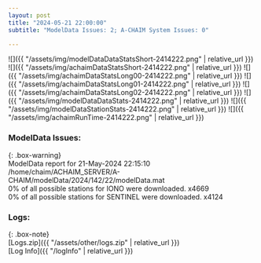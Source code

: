 ```yaml
---
layout: post
title: "2024-05-21 22:00:00"
subtitle: "ModelData Issues: 2; A-CHAIM System Issues: 0"

---
```


![]({{ "/assets/img/modelDataDataStatsShort-2414222.png" | relative_url }})
![]({{ "/assets/img/achaimDataStatsShort-2414222.png" | relative_url }})
![]({{ "/assets/img/achaimDataStatsLong00-2414222.png" | relative_url }})
![]({{ "/assets/img/achaimDataStatsLong01-2414222.png" | relative_url }})
![]({{ "/assets/img/achaimDataStatsLong02-2414222.png" | relative_url }})
![]({{ "/assets/img/modelDataDataStats-2414222.png" | relative_url }})
![]({{ "/assets/img/modelDataStationStats-2414222.png" | relative_url }})
![]({{ "/assets/img/achaimRunTime-2414222.png" | relative_url }})


### ModelData Issues:  
  
{: .box-warning}  
 ModelData report for 21-May-2024 22:15:10   
 /home/chaim/ACHAIM_SERVER/A-CHAIM/modelData/2024/142/22/modelData.mat   
 0% of all possible stations for IONO were downloaded. x4669   
 0% of all possible stations for SENTINEL were downloaded. x4124   
  


### Logs:  
  
{: .box-note}  
[Logs.zip]({{ "/assets/other/logs.zip" | relative_url }})  
[Log Info]({{ "/logInfo" | relative_url }})  
